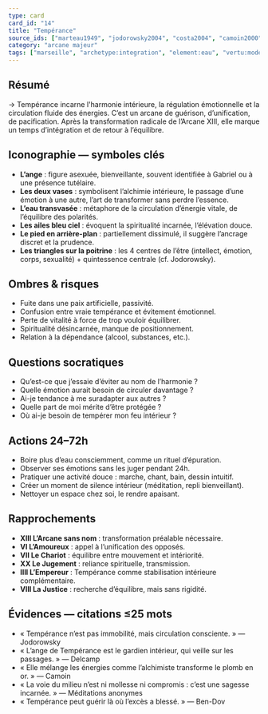 ```yaml
---
type: card
card_id: "14"
title: "Tempérance"
source_ids: ["marteau1949", "jodorowsky2004", "costa2004", "camoin2000", "bendov2011", "delcamp1993", "nadolny2005", "jung1950", "meditations_anonymes", "nichols1980"]
category: "arcane majeur"
tags: ["marseille", "archetype:integration", "element:eau", "vertu:modération", "chakra:coeur", "ange", "alchimie"]
---
```


## Résumé
→ Tempérance incarne l'harmonie intérieure, la régulation émotionnelle et la circulation fluide des énergies. C’est un arcane de guérison, d’unification, de pacification. Après la transformation radicale de l’Arcane XIII, elle marque un temps d’intégration et de retour à l’équilibre.

## Iconographie — symboles clés
- **L’ange** : figure asexuée, bienveillante, souvent identifiée à Gabriel ou à une présence tutélaire.
- **Les deux vases** : symbolisent l’alchimie intérieure, le passage d’une émotion à une autre, l’art de transformer sans perdre l’essence.
- **L’eau transvasée** : métaphore de la circulation d’énergie vitale, de l’équilibre des polarités.
- **Les ailes bleu ciel** : évoquent la spiritualité incarnée, l’élévation douce.
- **Le pied en arrière-plan** : partiellement dissimulé, il suggère l’ancrage discret et la prudence.
- **Les triangles sur la poitrine** : les 4 centres de l’être (intellect, émotion, corps, sexualité) + quintessence centrale (cf. Jodorowsky).

## Ombres & risques
- Fuite dans une paix artificielle, passivité.
- Confusion entre vraie tempérance et évitement émotionnel.
- Perte de vitalité à force de trop vouloir équilibrer.
- Spiritualité désincarnée, manque de positionnement.
- Relation à la dépendance (alcool, substances, etc.).

## Questions socratiques
- Qu’est-ce que j’essaie d’éviter au nom de l’harmonie ?
- Quelle émotion aurait besoin de circuler davantage ?
- Ai-je tendance à me suradapter aux autres ?
- Quelle part de moi mérite d’être protégée ?
- Où ai-je besoin de tempérer mon feu intérieur ?

## Actions 24–72h
- Boire plus d’eau consciemment, comme un rituel d’épuration.
- Observer ses émotions sans les juger pendant 24h.
- Pratiquer une activité douce : marche, chant, bain, dessin intuitif.
- Créer un moment de silence intérieur (méditation, repli bienveillant).
- Nettoyer un espace chez soi, le rendre apaisant.

## Rapprochements
- **XIII L’Arcane sans nom** : transformation préalable nécessaire.
- **VI L’Amoureux** : appel à l’unification des opposés.
- **VII Le Chariot** : équilibre entre mouvement et intériorité.
- **XX Le Jugement** : reliance spirituelle, transmission.
- **IIII L’Empereur** : Tempérance comme stabilisation intérieure complémentaire.
- **VIII La Justice** : recherche d’équilibre, mais sans rigidité.

## Évidences — citations ≤25 mots
- « Tempérance n’est pas immobilité, mais circulation consciente. » — Jodorowsky
- « L’ange de Tempérance est le gardien intérieur, qui veille sur les passages. » — Delcamp
- « Elle mélange les énergies comme l’alchimiste transforme le plomb en or. » — Camoin
- « La voie du milieu n’est ni mollesse ni compromis : c’est une sagesse incarnée. » — Méditations anonymes
- « Tempérance peut guérir là où l’excès a blessé. » — Ben-Dov
